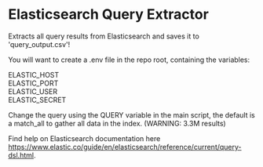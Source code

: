# Elasticsearch Query Extractor

Extracts all query results from Elasticsearch and saves it to 'query_output.csv'!

You will want to create a .env file in the repo root, containing the variables:

ELASTIC_HOST\
ELASTIC_PORT\
ELASTIC_USER\
ELASTIC_SECRET
  
Change the query using the QUERY variable in the main script, the default is a match_all to gather all data in the index. (WARNING: 3.3M results)

Find help on Elasticsearch documentation here https://www.elastic.co/guide/en/elasticsearch/reference/current/query-dsl.html.
